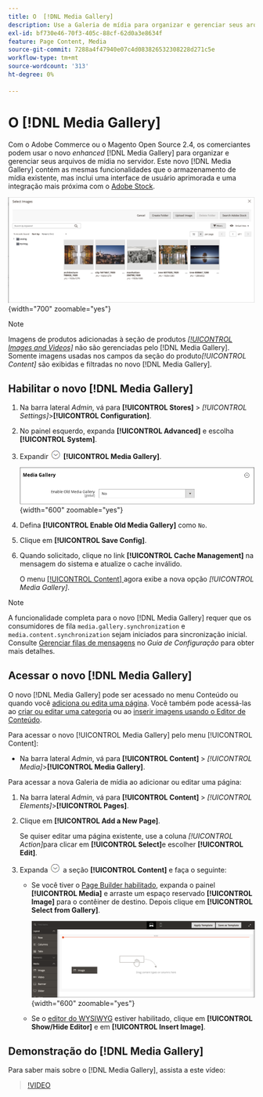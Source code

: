 ```yaml
---
title: O  [!DNL Media Gallery]
description: Use a Galeria de mídia para organizar e gerenciar seus arquivos de mídia no servidor.
exl-id: bf730e46-70f3-405c-88cf-62d0a3e8634f
feature: Page Content, Media
source-git-commit: 7288a4f47940e07c4d083826532308228d271c5e
workflow-type: tm+mt
source-wordcount: '313'
ht-degree: 0%

---
```


# O [!DNL Media Gallery]

Com o Adobe Commerce ou o Magento Open Source 2.4, os comerciantes podem usar o novo _enhanced_ [!DNL Media Gallery] para organizar e gerenciar seus arquivos de mídia no servidor. Este novo [!DNL Media Gallery] contém as mesmas funcionalidades que o armazenamento de mídia existente, mas inclui uma interface de usuário aprimorada e uma integração mais próxima com o [Adobe Stock][adobe-stock].

![Imagens exibidas na grade da Galeria de Mídia](./assets/media-gallery-grid.png){width="700" zoomable="yes"}

>[!NOTE]
>
>Imagens de produtos adicionadas à seção de produtos [_[!UICONTROL Images and Videos]_](../catalog/product-image.md#upload-an-image) não são gerenciadas pelo [!DNL Media Gallery]. Somente imagens usadas nos campos da seção do produto&#x200B;_[!UICONTROL Content]_ são exibidas e filtradas no novo [!DNL Media Gallery].

## Habilitar o novo [!DNL Media Gallery]

1. Na barra lateral _Admin_, vá para **[!UICONTROL Stores]** > _[!UICONTROL Settings]_>**[!UICONTROL Configuration]**.

1. No painel esquerdo, expanda **[!UICONTROL Advanced]** e escolha **[!UICONTROL System]**.

1. Expandir ![Seletor de expansão](../assets/icon-display-expand.png) **[!UICONTROL Media Gallery]**.

   ![Configuração avançada - [!DNL Media Gallery]](./assets/system-media-gallery.png){width="600" zoomable="yes"}

1. Defina **[!UICONTROL Enable Old Media Gallery]** como `No`.

1. Clique em **[!UICONTROL Save Config]**.

1. Quando solicitado, clique no link **[!UICONTROL Cache Management]** na mensagem do sistema e atualize o cache inválido.

   O menu [[!UICONTROL Content] ](/help/content-design/content-menu.md) agora exibe a nova opção _[!UICONTROL Media Gallery]_.

>[!NOTE]
>
>A funcionalidade completa para o novo [!DNL Media Gallery] requer que os consumidores de fila `media.gallery.synchronization` e `media.content.synchronization` sejam iniciados para sincronização inicial. Consulte [Gerenciar filas de mensagens](https://experienceleague.adobe.com/docs/commerce-operations/configuration-guide/message-queues/manage-message-queues.html?lang=pt-BR) no _Guia de Configuração_ para obter mais detalhes.

## Acessar o novo [!DNL Media Gallery]

O novo [!DNL Media Gallery] pode ser acessado no menu Conteúdo ou quando você [adiciona ou edita uma página](/help/content-design/page-add.md). Você também pode acessá-las ao [criar ou editar uma categoria](/help/catalog/category-create.md) ou ao [inserir imagens usando o Editor de Conteúdo](/help/content-design/editor-insert-image.md).

Para acessar o novo [!UICONTROL Media Gallery] pelo menu [!UICONTROL Content]:

- Na barra lateral _Admin_, vá para **[!UICONTROL Content]** > _[!UICONTROL Media]_>**[!UICONTROL Media Gallery]**.

Para acessar a nova Galeria de mídia ao adicionar ou editar uma página:

1. Na barra lateral _Admin_, vá para **[!UICONTROL Content]** > _[!UICONTROL Elements]_>**[!UICONTROL Pages]**.

1. Clique em **[!UICONTROL Add a New Page]**.

   Se quiser editar uma página existente, use a coluna _[!UICONTROL Action]_&#x200B;para clicar em **[!UICONTROL Select]**&#x200B;e escolher **[!UICONTROL Edit]**.

1. Expanda ![Seletor de expansão](../assets/icon-display-expand.png) a seção **[!UICONTROL Content]** e faça o seguinte:

   - Se você tiver o [Page Builder habilitado](../page-builder/setup.md), expanda o painel **[!UICONTROL Media]** e arraste um espaço reservado **[!UICONTROL Image]** para o contêiner de destino. Depois clique em **[!UICONTROL Select from Gallery]**.

     ![Arraste a imagem para o estágio](./assets/pb-media-image-drag.png){width="600" zoomable="yes"}

   - Se o [editor do WYSIWYG](/help/content-design/editor.md) estiver habilitado, clique em **[!UICONTROL Show/Hide Editor]** e em **[!UICONTROL Insert Image]**.

## Demonstração do [!DNL Media Gallery]

Para saber mais sobre o [!DNL Media Gallery], assista a este vídeo:

>[!VIDEO](https://video.tv.adobe.com/v/3417361?quality=12&learn=on&captions=por_br)

[adobe-stock]: https://stock.adobe.com

